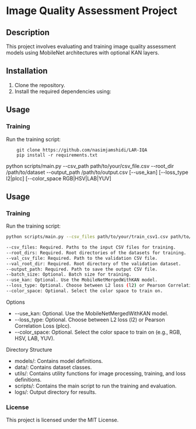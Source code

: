# Image Quality Assessment Project

## Description
This project involves evaluating and training image quality assessment models using MobileNet architectures with optional KAN layers.

## Installation
1. Clone the repository.
2. Install the required dependencies using:



## Usage
### Training

Run the training script:
```
    git clone https://github.com/nasimjamshidi/LAR-IQA
    pip install -r requirements.txt
```

python scripts/main.py --csv_path path/to/your/csv_file.csv --root_dir /path/to/dataset --output_path /path/to/output.csv [--use_kan] [--loss_type l2|plcc] [--color_space RGB|HSV|LAB|YUV]

## Usage
### Training
Run the training script:

```bash
python scripts/main.py --csv_files path/to/your/train_csv1.csv path/to/your/train_csv2.csv --root_dirs /path/to/train_dataset1 /path/to/train_dataset2 --val_csv_file path/to/your/val_csv.csv --val_root_dir /path/to/val_dataset --output_path /path/to/output.csv --batch_size 32 [--use_kan] [--loss_type l2|plcc] [--color_space RGB|HSV|LAB|YUV]

--csv_files: Required. Paths to the input CSV files for training.
--root_dirs: Required. Root directories of the datasets for training.
--val_csv_file: Required. Path to the validation CSV file.
--val_root_dir: Required. Root directory of the validation dataset.
--output_path: Required. Path to save the output CSV file.
--batch_size: Optional. Batch size for training.
--use_kan: Optional. Use the MobileNetMergedWithKAN model.
--loss_type: Optional. Choose between L2 loss (l2) or Pearson Correlation Loss (plcc).
--color_space: Optional. Select the color space to train on.
```

Options

- --use_kan: Optional. Use the MobileNetMergedWithKAN model.
- --loss_type: Optional. Choose between L2 loss (l2) or Pearson Correlation Loss (plcc).
- --color_space: Optional. Select the color space to train on (e.g., RGB, HSV, LAB, YUV).

Directory Structure

- models/: Contains model definitions.
- data/: Contains dataset classes.
- utils/: Contains utility functions for image processing, training, and loss definitions.
- scripts/: Contains the main script to run the training and evaluation.
- logs/: Output directory for results.

### License

This project is licensed under the MIT License.
